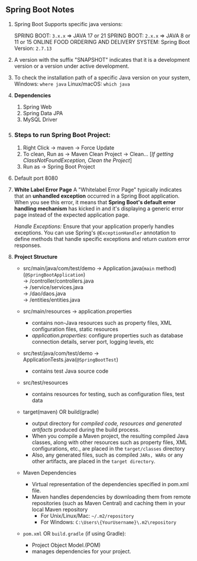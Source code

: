 ## Spring Boot Notes

1. Spring Boot Supports specific java versions: 

	SPRING BOOT: `3.x.x` => JAVA 17 or 21
	SPRING BOOT: `2.x.x` => JAVA 8 or 11 or 15 
    ONLINE FOOD ORDERING AND DELIVERY SYSTEM: Spring Boot Version: `2.7.13`

2. A version with the suffix "SNAPSHOT" indicates that it is a development version or a version under active development.

3. To check the installation path of a specific Java version on your system, 
	Windows: `where java`
	Linux/macOS: `which java`

4. 	**Dependencies**
	1. Spring Web
	2. Spring Data JPA
	3. MySQL Driver


5. ### Steps to run Spring Boot Project:
	1. Right Click -> maven -> Force Update
	2. To clean, Run as -> Maven Clean
				 Project -> Clean... [*If getting ClassNotFoundException, Clean the Project*]
	3. Run as -> Spring Boot Project

6. 	Default port 8080
	
7. **White Label Error Page** 
	A "Whitelabel Error Page" typically indicates that an **unhandled exception** occurred in a Spring Boot application. When you see this error, it means that **Spring Boot's default error handling mechanism** has kicked in and it's displaying a generic error page instead of the expected application page.	


	*Handle Exceptions:* Ensure that your application properly handles exceptions. You can use Spring's `@ExceptionHandler` annotation to define methods that handle specific exceptions and return custom error responses.

8. **Project Structure** 

	* src/main/java/com/test/demo -> Application.java(`main` method)(`@SpringBootApplication`)  
								  -> /controller/controllers.java  
								  -> /service/services.java  
								  -> /dao/daos.java  
								  -> /entities/entities.java  
			
	* src/main/resources 		  -> application.properties 
		* contains non-Java resources such as property files, XML configuration files, static resources 
		* *application.properties*: configure properties such as database connection details, server port, logging levels, etc
		
	* src/test/java/com/test/demo -> ApplicationTests.java(`@SpringBootTest`)
		* contains test Java source code

	* src/test/resources 		 
		* contains resources for testing, such as configuration files, test data
	
	* target(maven) OR build(gradle)
		* output directory for *compiled code, resources and generated artifacts* produced during the build process.
		* When you compile a Maven project, the resulting compiled Java classes, along with other resources such as property files, XML configurations, etc., are placed in the `target/classes` directory
		* Also, any generated files, such as compiled `JARs, WARs` or any other artifacts, are placed in the `target directory`.
	
	* Maven Dependencies
		* Virtual representation of the dependencies specified in pom.xml file.
		* Maven handles dependencies by downloading them from remote repositories (such as Maven Central) and caching them in your local Maven repository
			* For Unix/Linux/Mac: `~/.m2/repository`
			* For Windows: `C:\Users\{YourUsername}\.m2\repository`

	* `pom.xml` OR `build.gradle` (if using Gradle):
		* Project Object Model.(POM)
		* manages dependencies for your project. 

